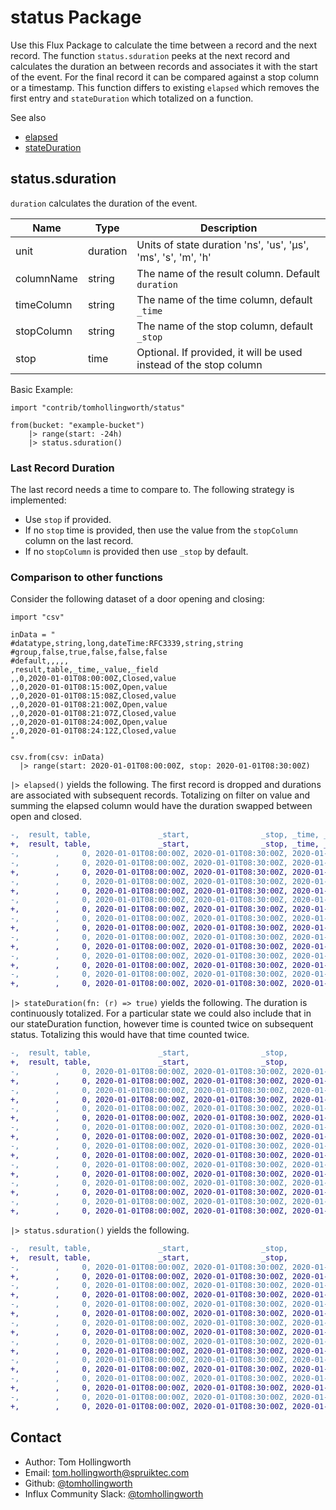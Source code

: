 # status Package

Use this Flux Package to calculate the time between a record and the next record. The function `status.sduration` peeks at the next record and calculates the duration an between records and associates it with the start of the event. For the final record it can be compared against a stop column or a timestamp. This function differs to existing `elapsed` which removes the first entry and `stateDuration` which totalized on a function.

See also
- [elapsed](https://docs.influxdata.com/influxdb/v2.0/reference/flux/stdlib/built-in/transformations/elapsed/)
- [stateDuration](https://docs.influxdata.com/influxdb/v2.0/reference/flux/stdlib/built-in/transformations/stateduration/)

## status.sduration

`duration` calculates the duration of the event.

| Name        | Type     | Description                                                                  |
| ----------- | -------- | ---------------------------------------------------------------------------- |
| unit        | duration | Units of state duration 'ns', 'us', 'µs', 'ms', 's', 'm', 'h'                |
| columnName  | string   | The name of the result column. Default `duration`                            |
| timeColumn  | string   | The name of the time column, default `_time`                                 |
| stopColumn  | string   | The name of the stop column, default `_stop`                                 |
| stop        | time     | Optional. If provided, it will be used instead of the stop column  |

Basic Example:

```flux
import "contrib/tomhollingworth/status"

from(bucket: "example-bucket")
    |> range(start: -24h)
    |> status.sduration()
```

### Last Record Duration

The last record needs a time to compare to. The following strategy is implemented:
- Use `stop` if provided.
- If no `stop` time is provided, then use the value from the `stopColumn` column on the last record.
- If no `stopColumn` is provided then use `_stop` by default.

### Comparison to other functions

Consider the following dataset of a door opening and closing: 

```flux
import "csv"

inData = "
#datatype,string,long,dateTime:RFC3339,string,string
#group,false,true,false,false,false
#default,,,,,
,result,table,_time,_value,_field
,,0,2020-01-01T08:00:00Z,Closed,value
,,0,2020-01-01T08:15:00Z,Open,value
,,0,2020-01-01T08:15:08Z,Closed,value
,,0,2020-01-01T08:21:00Z,Open,value
,,0,2020-01-01T08:21:07Z,Closed,value
,,0,2020-01-01T08:24:00Z,Open,value
,,0,2020-01-01T08:24:12Z,Closed,value
"

csv.from(csv: inData)
  |> range(start: 2020-01-01T08:00:00Z, stop: 2020-01-01T08:30:00Z)
```

`|> elapsed()` yields the following. The first record is dropped and durations are associated with subsequent records. Totalizing on filter on value and summing the elapsed column would have the duration swapped between open and closed.

```diff
-,  result, table,               _start,                _stop, _time, _value, _field
+,  result, table,               _start,                _stop, _time, _value, _field,       elapsed
-,        ,     0, 2020-01-01T08:00:00Z, 2020-01-01T08:30:00Z, 2020-01-01T08:00:00Z, Closed,  value
-,        ,     0, 2020-01-01T08:00:00Z, 2020-01-01T08:30:00Z, 2020-01-01T08:10:00Z, Closed,  value
+,        ,     0, 2020-01-01T08:00:00Z, 2020-01-01T08:30:00Z, 2020-01-01T08:10:00Z, Closed,  value,          1600
-,        ,     0, 2020-01-01T08:00:00Z, 2020-01-01T08:30:00Z, 2020-01-01T08:15:00Z,   Open,  value
+,        ,     0, 2020-01-01T08:00:00Z, 2020-01-01T08:30:00Z, 2020-01-01T08:15:00Z,   Open,  value,          1300
-,        ,     0, 2020-01-01T08:00:00Z, 2020-01-01T08:30:00Z, 2020-01-01T08:15:08Z, Closed,  value
+,        ,     0, 2020-01-01T08:00:00Z, 2020-01-01T08:30:00Z, 2020-01-01T08:15:08Z, Closed,  value,             8
-,        ,     0, 2020-01-01T08:00:00Z, 2020-01-01T08:30:00Z, 2020-01-01T08:21:00Z,   Open,  value
+,        ,     0, 2020-01-01T08:00:00Z, 2020-01-01T08:30:00Z, 2020-01-01T08:21:00Z,   Open,  value,          1352
-,        ,     0, 2020-01-01T08:00:00Z, 2020-01-01T08:30:00Z, 2020-01-01T08:21:07Z, Closed,  value
+,        ,     0, 2020-01-01T08:00:00Z, 2020-01-01T08:30:00Z, 2020-01-01T08:21:07Z, Closed,  value,             7
-,        ,     0, 2020-01-01T08:00:00Z, 2020-01-01T08:30:00Z, 2020-01-01T08:24:00Z,   Open,  value
+,        ,     0, 2020-01-01T08:00:00Z, 2020-01-01T08:30:00Z, 2020-01-01T08:24:00Z,   Open,  value,           173
-,        ,     0, 2020-01-01T08:00:00Z, 2020-01-01T08:30:00Z, 2020-01-01T08:24:12Z, Closed,  value
+,        ,     0, 2020-01-01T08:00:00Z, 2020-01-01T08:30:00Z, 2020-01-01T08:24:12Z, Closed,  value,            12
```

`|> stateDuration(fn: (r) => true)` yields the following. The duration is continuously totalized. For a particular state we could also include that in our stateDuration function, however time is counted twice on subsequent status. Totalizing this would have that time counted twice.

```diff
-,  result, table,               _start,                _stop,                _time, _value, _field
+,  result, table,               _start,                _stop,                _time, _value, _field, stateDuration
-,        ,     0, 2020-01-01T08:00:00Z, 2020-01-01T08:30:00Z, 2020-01-01T08:00:00Z, Closed,  value
+,        ,     0, 2020-01-01T08:00:00Z, 2020-01-01T08:30:00Z, 2020-01-01T08:00:00Z, Closed,  value,             0
-,        ,     0, 2020-01-01T08:00:00Z, 2020-01-01T08:30:00Z, 2020-01-01T08:10:00Z, Closed,  value
+,        ,     0, 2020-01-01T08:00:00Z, 2020-01-01T08:30:00Z, 2020-01-01T08:10:00Z, Closed,  value,           600
-,        ,     0, 2020-01-01T08:00:00Z, 2020-01-01T08:30:00Z, 2020-01-01T08:15:00Z,   Open,  value
+,        ,     0, 2020-01-01T08:00:00Z, 2020-01-01T08:30:00Z, 2020-01-01T08:15:00Z,   Open,  value,           900
-,        ,     0, 2020-01-01T08:00:00Z, 2020-01-01T08:30:00Z, 2020-01-01T08:15:08Z, Closed,  value
+,        ,     0, 2020-01-01T08:00:00Z, 2020-01-01T08:30:00Z, 2020-01-01T08:15:08Z, Closed,  value,           908
-,        ,     0, 2020-01-01T08:00:00Z, 2020-01-01T08:30:00Z, 2020-01-01T08:21:00Z,   Open,  value
+,        ,     0, 2020-01-01T08:00:00Z, 2020-01-01T08:30:00Z, 2020-01-01T08:21:00Z,   Open,  value,          1260
-,        ,     0, 2020-01-01T08:00:00Z, 2020-01-01T08:30:00Z, 2020-01-01T08:21:07Z, Closed,  value
+,        ,     0, 2020-01-01T08:00:00Z, 2020-01-01T08:30:00Z, 2020-01-01T08:21:07Z, Closed,  value,          1267
-,        ,     0, 2020-01-01T08:00:00Z, 2020-01-01T08:30:00Z, 2020-01-01T08:24:00Z,   Open,  value
+,        ,     0, 2020-01-01T08:00:00Z, 2020-01-01T08:30:00Z, 2020-01-01T08:24:00Z,   Open,  value,          1440
-,        ,     0, 2020-01-01T08:00:00Z, 2020-01-01T08:30:00Z, 2020-01-01T08:24:12Z, Closed,  value
+,        ,     0, 2020-01-01T08:00:00Z, 2020-01-01T08:30:00Z, 2020-01-01T08:24:12Z, Closed,  value,          1452
```

`|> status.sduration()` yields the following. 
```diff
-,  result, table,               _start,                _stop,                _time, _value, _field
+,  result, table,               _start,                _stop,                _time, _value, _field,      duration
-,        ,     0, 2020-01-01T08:00:00Z, 2020-01-01T08:30:00Z, 2020-01-01T08:00:00Z, Closed,  value
+,        ,     0, 2020-01-01T08:00:00Z, 2020-01-01T08:30:00Z, 2020-01-01T08:00:00Z, Closed,  value,           600
-,        ,     0, 2020-01-01T08:00:00Z, 2020-01-01T08:30:00Z, 2020-01-01T08:10:00Z, Closed,  value
+,        ,     0, 2020-01-01T08:00:00Z, 2020-01-01T08:30:00Z, 2020-01-01T08:10:00Z, Closed,  value,           300
-,        ,     0, 2020-01-01T08:00:00Z, 2020-01-01T08:30:00Z, 2020-01-01T08:15:00Z,   Open,  value
+,        ,     0, 2020-01-01T08:00:00Z, 2020-01-01T08:30:00Z, 2020-01-01T08:15:00Z,   Open,  value,             8
-,        ,     0, 2020-01-01T08:00:00Z, 2020-01-01T08:30:00Z, 2020-01-01T08:15:08Z, Closed,  value
+,        ,     0, 2020-01-01T08:00:00Z, 2020-01-01T08:30:00Z, 2020-01-01T08:15:08Z, Closed,  value,           352
-,        ,     0, 2020-01-01T08:00:00Z, 2020-01-01T08:30:00Z, 2020-01-01T08:21:00Z,   Open,  value
+,        ,     0, 2020-01-01T08:00:00Z, 2020-01-01T08:30:00Z, 2020-01-01T08:21:00Z,   Open,  value,             7
-,        ,     0, 2020-01-01T08:00:00Z, 2020-01-01T08:30:00Z, 2020-01-01T08:21:07Z, Closed,  value
+,        ,     0, 2020-01-01T08:00:00Z, 2020-01-01T08:30:00Z, 2020-01-01T08:21:07Z, Closed,  value,           173
-,        ,     0, 2020-01-01T08:00:00Z, 2020-01-01T08:30:00Z, 2020-01-01T08:24:00Z,   Open,  value
+,        ,     0, 2020-01-01T08:00:00Z, 2020-01-01T08:30:00Z, 2020-01-01T08:24:00Z,   Open,  value,            12
-,        ,     0, 2020-01-01T08:00:00Z, 2020-01-01T08:30:00Z, 2020-01-01T08:24:12Z, Closed,  value
+,        ,     0, 2020-01-01T08:00:00Z, 2020-01-01T08:30:00Z, 2020-01-01T08:24:12Z, Closed,  value,           348
```

## Contact

- Author: Tom Hollingworth
- Email: tom.hollingworth@spruiktec.com
- Github: [@tomhollingworth](https://github.com/tomhollingworth)
- Influx Community Slack: [@tomhollingworth](https://influxcommunity.slack.com)
